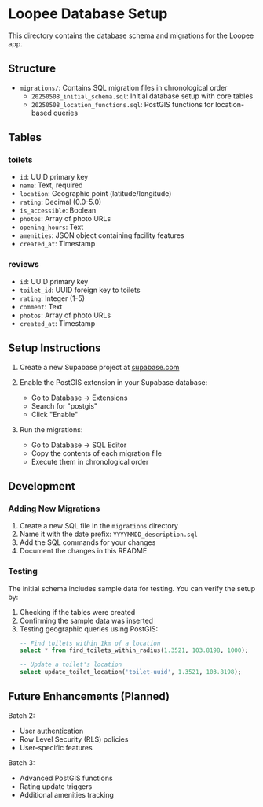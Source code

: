 # Loopee Database Setup

This directory contains the database schema and migrations for the Loopee app.

## Structure

- `migrations/`: Contains SQL migration files in chronological order
  - `20250508_initial_schema.sql`: Initial database setup with core tables
  - `20250508_location_functions.sql`: PostGIS functions for location-based queries

## Tables

### toilets
- `id`: UUID primary key
- `name`: Text, required
- `location`: Geographic point (latitude/longitude)
- `rating`: Decimal (0.0-5.0)
- `is_accessible`: Boolean
- `photos`: Array of photo URLs
- `opening_hours`: Text
- `amenities`: JSON object containing facility features
- `created_at`: Timestamp

### reviews
- `id`: UUID primary key
- `toilet_id`: UUID foreign key to toilets
- `rating`: Integer (1-5)
- `comment`: Text
- `photos`: Array of photo URLs
- `created_at`: Timestamp

## Setup Instructions

1. Create a new Supabase project at [supabase.com](https://supabase.com)

2. Enable the PostGIS extension in your Supabase database:
   - Go to Database → Extensions
   - Search for "postgis"
   - Click "Enable"

3. Run the migrations:
   - Go to Database → SQL Editor
   - Copy the contents of each migration file
   - Execute them in chronological order

## Development

### Adding New Migrations

1. Create a new SQL file in the `migrations` directory
2. Name it with the date prefix: `YYYYMMDD_description.sql`
3. Add the SQL commands for your changes
4. Document the changes in this README

### Testing

The initial schema includes sample data for testing. You can verify the setup by:
1. Checking if the tables were created
2. Confirming the sample data was inserted
3. Testing geographic queries using PostGIS:
   ```sql
   -- Find toilets within 1km of a location
   select * from find_toilets_within_radius(1.3521, 103.8198, 1000);
   
   -- Update a toilet's location
   select update_toilet_location('toilet-uuid', 1.3521, 103.8198);
   ```

## Future Enhancements (Planned)

Batch 2:
- User authentication
- Row Level Security (RLS) policies
- User-specific features

Batch 3:
- Advanced PostGIS functions
- Rating update triggers
- Additional amenities tracking
